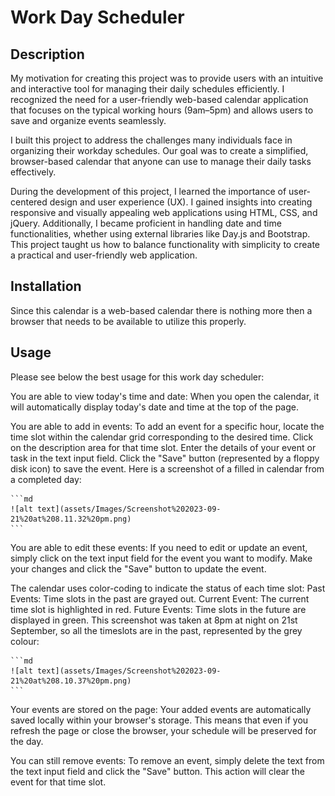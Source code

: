 # Work Day Scheduler

## Description

My motivation for creating this project was to provide users with an intuitive and interactive tool for managing their daily schedules efficiently. I recognized the need for a user-friendly web-based calendar application that focuses on the typical working hours (9am–5pm) and allows users to save and organize events seamlessly.

I built this project to address the challenges many individuals face in organizing their workday schedules. Our goal was to create a simplified, browser-based calendar that anyone can use to manage their daily tasks effectively.

During the development of this project, I learned the importance of user-centered design and user experience (UX). I gained insights into creating responsive and visually appealing web applications using HTML, CSS, and jQuery. Additionally, I became proficient in handling date and time functionalities, whether using external libraries like Day.js and Bootstrap. This project taught us how to balance functionality with simplicity to create a practical and user-friendly web application.

## Installation

Since this calendar is a web-based calendar there is nothing more then a browser that needs to be available to utilize this properly. 

## Usage
Please see below the best usage for this work day scheduler:

You are able to view today's time and date:
When you open the calendar, it will automatically display today's date and time at the top of the page.

You are able to add in events:
To add an event for a specific hour, locate the time slot within the calendar grid corresponding to the desired time.
Click on the description area for that time slot.
Enter the details of your event or task in the text input field.
Click the "Save" button (represented by a floppy disk icon) to save the event.
Here is a screenshot of a filled in calendar from a completed day:

    ```md
    ![alt text](assets/Images/Screenshot%202023-09-21%20at%208.11.32%20pm.png)
    ```

You are able to edit these events:
If you need to edit or update an event, simply click on the text input field for the event you want to modify.
Make your changes and click the "Save" button to update the event.

The calendar uses color-coding to indicate the status of each time slot:
Past Events: Time slots in the past are grayed out.
Current Event: The current time slot is highlighted in red.
Future Events: Time slots in the future are displayed in green.
This screenshot was taken at 8pm at night on 21st September, so all the timeslots are in the past, represented by the grey colour:


    ```md
    ![alt text](assets/Images/Screenshot%202023-09-21%20at%208.10.37%20pm.png)
    ```

Your events are stored on the page:
Your added events are automatically saved locally within your browser's storage. This means that even if you refresh the page or close the browser, your schedule will be preserved for the day.

You can still remove events:
To remove an event, simply delete the text from the text input field and click the "Save" button. This action will clear the event for that time slot.


